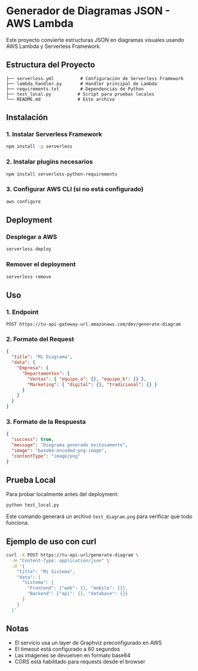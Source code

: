 # Generador de Diagramas JSON - AWS Lambda

Este proyecto convierte estructuras JSON en diagramas visuales usando AWS Lambda y Serverless Framework.

## Estructura del Proyecto

```
├── serverless.yml          # Configuración de Serverless Framework
├── lambda_handler.py       # Handler principal de Lambda
├── requirements.txt        # Dependencias de Python
├── test_local.py          # Script para pruebas locales
└── README.md              # Este archivo
```

## Instalación

### 1. Instalar Serverless Framework

```bash
npm install -g serverless
```

### 2. Instalar plugins necesarios

```bash
npm install serverless-python-requirements
```

### 3. Configurar AWS CLI (si no está configurado)

```bash
aws configure
```

## Deployment

### Desplegar a AWS

```bash
serverless deploy
```

### Remover el deployment

```bash
serverless remove
```

## Uso

### 1. Endpoint

```
POST https://tu-api-gateway-url.amazonaws.com/dev/generate-diagram
```

### 2. Formato del Request

```json
{
  "title": "Mi Diagrama",
  "data": {
    "Empresa": {
      "Departamentos": {
        "Ventas": { "equipo_a": {}, "equipo_b": {} },
        "Marketing": { "digital": {}, "tradicional": {} }
      }
    }
  }
}
```

### 3. Formato de la Respuesta

```json
{
  "success": true,
  "message": "Diagrama generado exitosamente",
  "image": "base64-encoded-png-image",
  "contentType": "image/png"
}
```

## Prueba Local

Para probar localmente antes del deployment:

```bash
python test_local.py
```

Este comando generará un archivo `test_diagram.png` para verificar que todo funciona.

## Ejemplo de uso con curl

```bash
curl -X POST https://tu-api-url/generate-diagram \
  -H "Content-Type: application/json" \
  -d '{
    "title": "Mi Sistema",
    "data": {
      "Sistema": {
        "Frontend": {"web": {}, "mobile": {}},
        "Backend": {"api": {}, "database": {}}
      }
    }
  }'
```

## Notas

- El servicio usa un layer de Graphviz preconfigurado en AWS
- El timeout está configurado a 60 segundos
- Las imágenes se devuelven en formato base64
- CORS está habilitado para requests desde el browser
